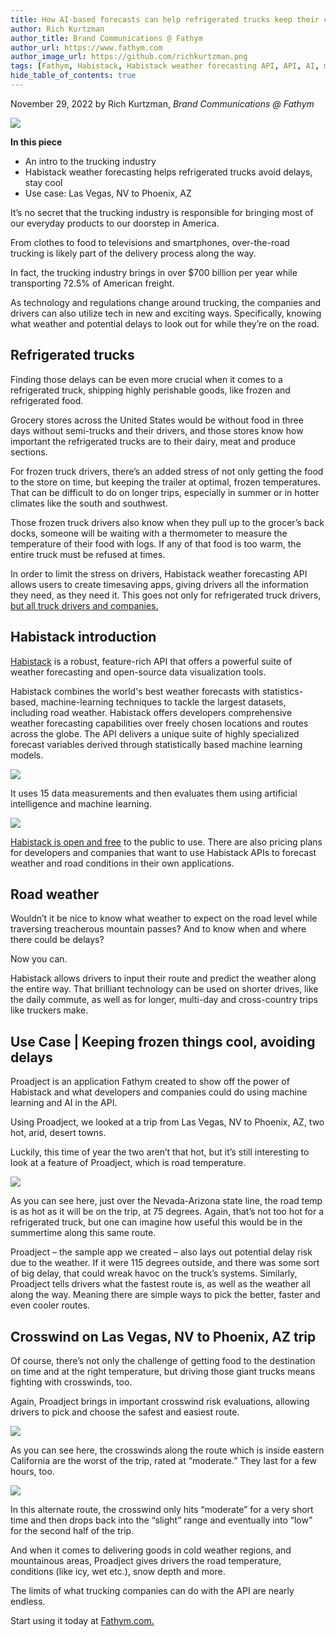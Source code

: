 ```yaml
---
title: How AI-based forecasts can help refrigerated trucks keep their cool
author: Rich Kurtzman
author_title: Brand Communications @ Fathym
author_url: https://www.fathym.com
author_image_url: https://github.com/richkurtzman.png
tags: [Fathym, Habistack, Habistack weather forecasting API, API, AI, machine learning, refer truck, refrigerated truck, weather, forecast, forecasting]
hide_table_of_contents: true
---
```


November 29, 2022 by Rich Kurtzman, _Brand Communications @ Fathym_

![](https://www.fathym.com/img/refrigeratedtrucks.png) 

**In this piece**

- An intro to the trucking industry 
- Habistack weather forecasting helps refrigerated trucks avoid delays, stay cool 
- Use case: Las Vegas, NV to Phoenix, AZ 

 

It’s no secret that the trucking industry is responsible for bringing most of our everyday products to our doorstep in America.  

From clothes to food to televisions and smartphones, over-the-road trucking is likely part of the delivery process along the way. 

In fact, the trucking industry brings in over $700 billion per year while transporting 72.5% of American freight.  

As technology and regulations change around trucking, the companies and drivers can also utilize tech in new and exciting ways. Specifically, knowing what weather and potential delays to look out for while they’re on the road. 

## Refrigerated trucks 

Finding those delays can be even more crucial when it comes to a refrigerated truck, shipping highly perishable goods, like frozen and refrigerated food.  

Grocery stores across the United States would be without food in three days without semi-trucks and their drivers, and those stores know how important the refrigerated trucks are to their dairy, meat and produce sections.  

For frozen truck drivers, there’s an added stress of not only getting the food to the store on time, but keeping the trailer at optimal, frozen temperatures. That can be difficult to do on longer trips, especially in summer or in hotter climates like the south and southwest. 

Those frozen truck drivers also know when they pull up to the grocer’s back docks, someone will be waiting with a thermometer to measure the temperature of their food with logs. If any of that food is too warm, the entire truck must be refused at times. 

In order to limit the stress on drivers, Habistack weather forecasting API allows users to create timesaving apps, giving drivers all the information they need, as they need it. This goes not only for refrigerated truck drivers, [but all truck drivers and companies.](https://www.fathym.com/blog/articles/2022/november/2022-11-02-how-trucking-companies-can-save-money-with-route-based-forecasts) 

## Habistack introduction 

[Habistack](https://www.fathym.com/blog/articles/2022/september/2022-09-27-habistack-takes-data-makes-accurate-weather-forecasts) is a robust, feature-rich API that offers a powerful suite of weather forecasting and open-source data visualization tools. 

Habistack combines the world's best weather forecasts with statistics-based, machine-learning techniques to tackle the largest datasets, including road weather. Habistack offers developers comprehensive weather forecasting capabilities over freely chosen locations and routes across the globe. The API delivers a unique suite of highly specialized forecast variables derived through statistically based machine learning models. 

![](https://www.fathym.com/img/howhabistackworks.png) 

It uses 15 data measurements and then evaluates them using artificial intelligence and machine learning. 

![](https://www.fathym.com/img/datahabistack4.png)  

[Habistack is open and free](https://www.fathym.com/dashboard/forecast) to the public to use. There are also pricing plans for developers and companies that want to use Habistack APIs to forecast weather and road conditions in their own applications. 

## Road weather 

Wouldn’t it be nice to know what weather to expect on the road level while traversing treacherous mountain passes? And to know when and where there could be delays? 

Now you can.  

Habistack allows drivers to input their route and predict the weather along the entire way. That brilliant technology can be used on shorter drives, like the daily commute, as well as for longer, multi-day and cross-country trips like truckers make. 

## Use Case | Keeping frozen things cool, avoiding delays 

Proadject is an application Fathym created to show off the power of Habistack and what developers and companies could do using machine learning and AI in the API.  

Using Proadject, we looked at a trip from Las Vegas, NV to Phoenix, AZ, two hot, arid, desert towns.  

Luckily, this time of year the two aren’t that hot, but it’s still interesting to look at a feature of Proadject, which is road temperature.   

![](https://www.fathym.com/img/roadtemplvaz.png) 

As you can see here, just over the Nevada-Arizona state line, the road temp is as hot as it will be on the trip, at 75 degrees. Again, that’s not too hot for a refrigerated truck, but one can imagine how useful this would be in the summertime along this same route.  

Proadject – the sample app we created – also lays out potential delay risk due to the weather. If it were 115 degrees outside, and there was some sort of big delay, that could wreak havoc on the truck’s systems. Similarly, Proadject tells drivers what the fastest route is, as well as the weather all along the way. Meaning there are simple ways to pick the better, faster and even cooler routes.  

## Crosswind on Las Vegas, NV to Phoenix, AZ trip 

Of course, there’s not only the challenge of getting food to the destination on time and at the right temperature, but driving those giant trucks means fighting with crosswinds, too.  

Again, Proadject brings in important crosswind risk evaluations, allowing drivers to pick and choose the safest and easiest route.  

![](https://www.fathym.com/img/crosswindlv1.png) 

As you can see here, the crosswinds along the route which is inside eastern California are the worst of the trip, rated at “moderate.” They last for a few hours, too.  

![](https://www.fathym.com/img/crosswindlv2.png) 

In this alternate route, the crosswind only hits “moderate” for a very short time and then drops back into the “slight” range and eventually into “low” for the second half of the trip.  

And when it comes to delivering goods in cold weather regions, and mountainous areas, Proadject gives drivers the road temperature, conditions (like icy, wet etc.), snow depth and more.  

The limits of what trucking companies can do with the API are nearly endless.  

Start using it today at [Fathym.com.](https://www.fathym.com/forecast) 

 